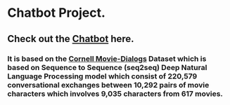 # Chatbot Project.

## Check out the [Chatbot](https://github.com/Shritesh99/Chatbot/blob/master/Chatbot.ipynb) here.

### It is based on the [Cornell Movie-Dialogs](http://www.cs.cornell.edu/~cristian/data/cornell_movie_dialogs_corpus.zip) Dataset which is  based on Sequence to Sequence (seq2seq) Deep Natural Language Processing model which consist of 220,579 conversational exchanges between 10,292 pairs of movie characters which involves 9,035 characters from 617 movies.
